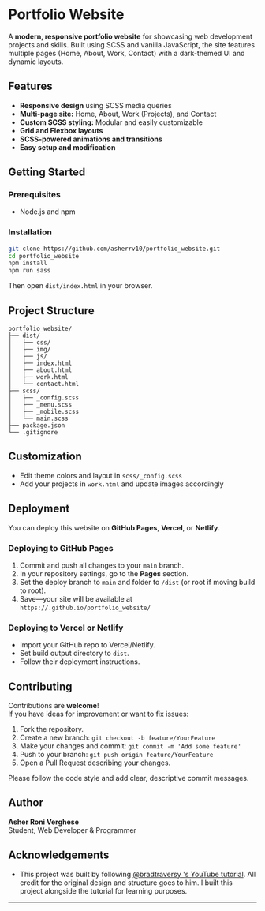 # Portfolio Website

A **modern, responsive portfolio website** for showcasing web development projects and skills. Built using SCSS and vanilla JavaScript, the site features multiple pages (Home, About, Work, Contact) with a dark-themed UI and dynamic layouts.

## Features

- **Responsive design** using SCSS media queries
- **Multi-page site:** Home, About, Work (Projects), and Contact
- **Custom SCSS styling:** Modular and easily customizable
- **Grid and Flexbox layouts**
- **SCSS-powered animations and transitions**
- **Easy setup and modification**

## Getting Started

### Prerequisites

- Node.js and npm

### Installation

```bash
git clone https://github.com/asherrv10/portfolio_website.git
cd portfolio_website
npm install
npm run sass
```
Then open `dist/index.html` in your browser.

## Project Structure

```
portfolio_website/
├── dist/
│   ├── css/
│   ├── img/
│   ├── js/
│   ├── index.html
│   ├── about.html
│   ├── work.html
│   └── contact.html
├── scss/
│   ├── _config.scss
│   ├── _menu.scss
│   ├── _mobile.scss
│   └── main.scss
├── package.json
└── .gitignore
```

## Customization

- Edit theme colors and layout in `scss/_config.scss`
- Add your projects in `work.html` and update images accordingly

## Deployment

You can deploy this website on **GitHub Pages**, **Vercel**, or **Netlify**.

### Deploying to GitHub Pages

1. Commit and push all changes to your `main` branch.
2. In your repository settings, go to the **Pages** section.
3. Set the deploy branch to `main` and folder to `/dist` (or root if moving build to root).
4. Save—your site will be available at `https://.github.io/portfolio_website/`

### Deploying to Vercel or Netlify

- Import your GitHub repo to Vercel/Netlify.
- Set build output directory to `dist`.
- Follow their deployment instructions.

## Contributing

Contributions are **welcome**!  
If you have ideas for improvement or want to fix issues:

1. Fork the repository.
2. Create a new branch: `git checkout -b feature/YourFeature`
3. Make your changes and commit: `git commit -m 'Add some feature'`
4. Push to your branch: `git push origin feature/YourFeature`
5. Open a Pull Request describing your changes.

Please follow the code style and add clear, descriptive commit messages.

## Author

**Asher Roni Verghese**  
Student, Web Developer & Programmer

## Acknowledgements

- This project was built by following  [@bradtraversy 's YouTube tutorial](https://www.youtube.com/@TraversyMedia). All credit for the original design and structure goes to him. I built this project alongside the tutorial for learning purposes.

***
